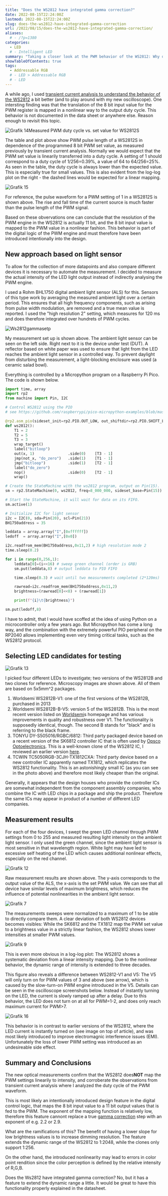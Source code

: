 ```yaml
---
title: "Does the WS2812 have integrated gamma correction?"
date: 2022-08-15T22:24:00Z
lastmod: 2022-08-15T22:24:00Z
slug: does-the-ws2812-have-integrated-gamma-correction
url: /2022/08/15/does-the-ws2812-have-integrated-gamma-correction/
aliases:
  # - /?p=1380
categories:
  - LED
  # - Intelligent LED
summary: "Taking a closer look at the PWM behavior of the WS2812: Why does it have 11 bit PWM resolution when only 8 bits are used for color data?" 
showTableOfContents: true
tags:
  - Addressable RGB
  # - LED > Addressable RGB
  # - LED
---
```


A while ago, I used [transient current analysis to understand the behavior of the WS2812](https://cpldcpu.wordpress.com/2020/12/19/power-analysis-probing-ws2812-rgb-leds/) a bit better (and to play around with my new oscilloscope). One intersting finding was that the translation of the 8 bit input value for the PWM register is mapped in a nonlinear way to the output duty cycle. This behavior is not documented in the data sheet or anywhere else. Reason enough to revisit this topic.

![Grafik 14](grafik-14.png)Measured PWM duty cycle vs. set value for WS2812S

The table and plot above show PWM pulse length of a WS2812S in dependence of the programmed 8 bit PWM set value, as measured previously by transient current analysis. Normally we would expect that the PWM set value is linearily transferred into a duty cycle. A setting of 1 should correspond to a duty cycle of 1/256=0.39%, a value of 64 to 64/256=25%. As seen in the table, the duty cycle is always lower than the expected value. This is especially true for small values. This is also evident from the log-log plot on the right - the dashed lines would be expected for a linear mapping.

![Grafik 15](grafik-15.png)

For reference, the pulse waveform for a PWM setting of 1 in a WS2812S is shown above. The rise and fall time of the current source is much faster than the pulse length of the PWM signal.

Based on these obvervations one can conclude that the resolution of the PWM engine in the WS2812 is actually 11 bit, and the 8 bit input value is mapped to the PWM value in a nonlinear fashion. This behavior is part of the digital logic of the PWM engine and must therefore have been introduced intentionally into the design.

## New approach based on light sensor

To allow for the collection of more datapoints and also compare different devices it is necessary to automate the measurement. I decided to measure the actual intensity of the LED light output instead of indirectly analysing the PWM engine.

I used a Rohm BHL1750 digital ambient light sensor (ALS) for this. Sensors of this type work by averaging the measured ambient light over a certain period. This ensures that all high frequency components, such as arising from pulse width modulation, are removed and a true mean value is reported. I used the "high resolution 2" setting, which measures for 120 ms and does therefore integrated over hundrets of PWM cycles.

![Ws2812gammasetp](ws2812gammasetp.jpg)

My measurement set up is shown above. The ambient light sensor can be seen on the left side. Right next to it is the device under test (DUT). A reflector based on white  paper was used to ensure that light from the LED reaches the ambient light sensor in a controlled way. To prevent daylight from disturbing the measurement, a light-blocking enclosure was used (a ceramic salad bowl).

Everything is controlled by a Micropython program on a Raspberry Pi Pico. The code is shown below.

```python
import time, array
import rp2
from machine import Pin, I2C

# Control WS2812 using the PIO
# see https://github.com/raspberrypi/pico-micropython-examples/blob/master/pio/pio_ws2812.py

@rp2.asm_pio(sideset_init=rp2.PIO.OUT_LOW, out_shiftdir=rp2.PIO.SHIFT_LEFT, autopull=True, pull_thresh=24)
def ws2812():
    T1 = 2
    T2 = 5
    T3 = 3
    wrap_target()
    label("bitloop")
    out(x, 1)               .side(0)    [T3 - 1]
    jmp(not_x, "do_zero")   .side(1)    [T1 - 1]
    jmp("bitloop")          .side(1)    [T2 - 1]
    label("do_zero")
    nop()                   .side(0)    [T2 - 1]
    wrap()

# Create the StateMachine with the ws2812 program, output on Pin(15).
sm = rp2.StateMachine(0, ws2812, freq=8_000_000, sideset_base=Pin(15))

# Start the StateMachine, it will wait for data on its FIFO.
sm.active(1)

# Initialize I2C for light sensor
i2c = I2C(0, sda=Pin(20), scl=Pin(21))
BH1750address = 35

leddata = array.array("I",[0xffffff])
ledoff  = array.array("I",[0x0])

i2c.readfrom_mem(BH1750address,0x11,2) # high resolution mode 2
time.sleep(0.2)

for i in range(0,256,1):
    leddata[0]=(i<<16) # sweep green channel (order is GRB)
    sm.put(leddata,8) # output leddata to PIO FIFO

    time.sleep(0.3) # wait until two measurements completed (2*120ms)

    rawread=i2c.readfrom_mem(BH1750address,0x11,2)
    brightness=(rawread[0]<<8) + (rawread[1])

    print(f"{i}\t{brightness}")

sm.put(ledoff,8)
```

I have to admit, that I would have scoffed at the idea of using Python on a microcontroller only a few years ago. But Micropython has come a long way, and the combination with the extremely powerful PIO peripheral on the RP2040 allows implementing even very timing critical tasks, such as the WS2812 protocol.

## Selecting LED candidates for testing

![Grafik 13](grafik-13.png)

I picked four different LEDs to investigate; two versions of the WS2812B and two clones for reference. Microscopy images are shown above. All of them are based on 5x5mm^2 packages.

1. Worldsemi WS2812B-V1: one of the first versions of the WS2812B, purchased in 2013
2. Worldsemi WS2812B-B-V5: version 5 of the WS2812B. This is the most recent version listed on [Worldsemi](http://www.world-semi.com/)s homepage and has various improvements in quality and robustness over V1. The functionality is supposedly identical, though. The second B stands for "black" and is referring to the black frame.
3. TONYU DY-S505016/RGBC/6812: Third party packaged device based on a recent version of the SK6812 controller IC that is often used by [Opsco Optoelectronics](https://www.opscoled.com/).  This is a well-known clone of the WS2812 IC, I reviewed an earlier version [here](https://cpldcpu.wordpress.com/2016/03/09/the-sk6812-another-intelligent-rgb-led/).
4. TCWIN TC5050RGB-3CJH-TX1812CXA: Third party device based on a new controller IC apparently named TX1812, which replicates the WS2812 functionality. This is an astonishingly small IC (as you can see in the photo above) and therefore most likely cheaper than the original.

Generally, it appears that the design houses who provide the controller ICs are somewhat independent from the component assembly companies, who combine the  IC with LED chips in a package and ship the product. Therefore the same ICs may appear in product of  a number of different LED companies.

## Measurement results

For each of the four devices, I swept the green LED channel through PWM settings from 0 to 255 and measured resulting light intensity on the ambient light sensor. I only used the green channel, since the ambient light sensor is most sensitive in that wavelength region. White light may have led to excessive self heating of the LED which causes additional nonlinear effects, especially on the red channel.

![Grafik 12](grafik-12.png)

Raw measurement results are shown above. The y-axis corresponds to the output value of the ALS, the x-axis is the set PWM value. We can see that all device have similar levels of maximum brightness, which reduces the influence of potential nonlinearities in the ambient light sensor.

![Grafik 7](grafik-7.png)

The measurements sweeps were normalized to a maximum of 1 to be able to directly compare them. A clear deviation of both WS2812 devices becomes visibles: While the SK6812 and the TX1812 map the PWM set value to a brightness value in a strictly linear fashion, the WS2812 shows lower intensities at smaller PWM values.

![Grafik 9](grafik-9.png)

This is even more obvious in a log-log plot: The WS2812 shows a systematic deviation from a linear intensity mapping. Due to the nonlinear behavior, the dynamic range of intensity is extended to three decades.

This figure also reveals a difference between WS2812-V1 and V5: The V5 will only turn on for PWM values of 3 and above (see arrow), which is caused by the slow-turn-on PWM engine introduced in the V5. Details can be seen in the oscilloscope screenshots below. Instead of instantly turning on the LED, the current is slowly ramped up after a delay. Due to this behavior, the LED does not turn on at all for PWM=1-2, and does only reach maximum current for PWM>7.

![Grafik 16](grafik-16.png)

This behavior is in contrast to earlier versions of the WS2812, where the LED current is instantly turned on (see image on top of article), and was most likely introduced to improve electromagnic interference issues (EMI). Unfortunately the loss of lower PWM setting was introduced as an undesireable side effect.

## Summary and Conclusions

The new optical measurements confirm that the WS2812 does**NOT** map the PWM settings linearily to intensity, and corroberate the observations from transient current analysis where I analyzed the duty cycle of the PWM waveform.

This is most likely an intentionally introduced design feature in the digital control logic, that maps the 8 bit input value to a 11 bit output values that is fed to the PWM. The exponent of the mapping function is relatively low, therefore this feature cannont replace a true [gamma correction](https://en.wikipedia.org/wiki/Gamma_correction) step with an exponent of e.g. 2.2 or 2.9.

What are the ramifications of this? The benefit of having a lower slope for low brightness values is to increase dimming resolution. The feature extends the dynamic range of the WS2812 to 1:2048, while the clones only support 1:256.

On the other hand, the introduced nonlinearity may lead to errors in color point rendition since the color perception is defined by the relative intensity of R,G,B.

Does the Ws2812 have integrated gamma correction? No, but it has a feature to extend the dynamic range a little. It would be great to have this functionality properly explained in the datasheet.
